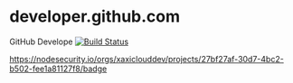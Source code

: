 # developer.github.com
GitHub Develope [![Build Status](https://travis-ci.org/xaxiclouddev/cdn.kernel.org.svg?branch=master)](https://travis-ci.org/xaxiclouddev/cdn.kernel.org)

https://nodesecurity.io/orgs/xaxiclouddev/projects/27bf27af-30d7-4bc2-b502-fee1a81127f8/badge
